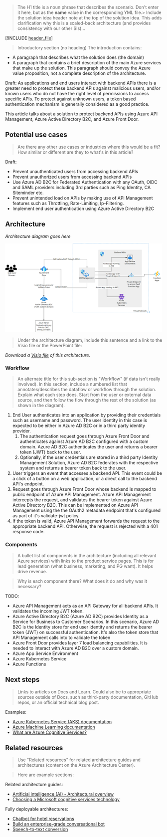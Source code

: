 > The H1 title is a noun phrase that describes the scenario. Don't enter it here, but as the **name** value in the corresponding YML file.> 
> Include the solution idea header note at the top of the solution idea. This adds clarification why this is a scaled-back architecture (and provides consistency with our other SIs)...

[!INCLUDE [header_file](../../../includes/sol-idea-header.md)]

> Introductory section (no heading)
> The introduction contains:

- A paragraph that describes what the solution does (the domain)
- A paragraph that contains a brief description of the main Azure services that make up the solution. This paragraph should convey the Azure value proposition, not a complete description of the architecture.


Draft:
As applications and end users interact with backend APIs there is a greater need to protect these backend APIs against malicious users, and/or known users who do not have the right level of permissions to access specific APIs. To protect against unknown users, a token based authentication mechanism is generally considered as a good practice. 

This article talks about a solution to protect backend APIs using Azure API Management, Azure Active Directory B2C, and Azure Front Door.



## Potential use cases

> Are there any other use cases or industries where this would be a fit?
> How similar or different are they to what's in this article?

Draft:
- Prevent unauthenticated users from accessing backend APIs
- Prevent unauthorized users from accessing backend APIs
- Use Azure AD B2C for Federated Authentication with any OAuth, OIDC and SAML providers including 3rd parties such as Ping Identity, CA Siteminder etc.
- Prevent unintended load on APIs by making use of API Management features such as Throttling, Rate-Limiting, Ip-Filtering.
- Implement end user authentication using Azure Active Directory B2C

## Architecture

_Architecture diagram goes here_

![Architecture Diagram ](Protect-APIs-APIM-B2C-AFD.png)

> Under the architecture diagram, include this sentence and a link to the Visio file or the PowerPoint file: 

_Download a [Visio file](https://arch-center.azureedge.net/[filename].vsdx) of this architecture._

### Workflow

> An alternate title for this sub-section is "Workflow" (if data isn't really involved).
> In this section, include a numbered list that annotates/describes the dataflow or workflow through the solution. Explain what each step does. Start from the user or external data source, and then follow the flow through the rest of the solution (as shown in the diagram).


1. End User authenticates into an application by providing their credentials such as username and password. The user identity in this case is expected to be either in Azure AD B2C or in a third party identity provider.
    1. The authentication request goes through Azure Front Door and authenticates against Azure AD B2C configured with a custom domain. Azure AD B2C authenticates the user and returns a bearer token (JWT) back to the user.
    2. Optionally, if the user credentials are stored in a third party Identity Management Solution, Azure AD B2C federates with the respective system and returns a bearer token back to the user.
2. User triggers an event that accesses a backend API. This event could be a click of a button on a web application, or a direct call to the backend API's endpoint.
3. Request goes through Azure Front Door whose backend is mapped to public endpoint of Azure API Management. Azure API Management intercepts the request, and validates the bearer token against Azure Active Directory B2C. This can be implemented on Azure API Management using the the OAuth2 metadata endpoint that's configured as part of it's validate-jwt policy.
4. If the token is valid, Azure API Management forwards the request to the appropriate backend API. Otherwise, the request is rejected with a 401 response code.

### Components

> A bullet list of components in the architecture (including all relevant Azure services) with links to the product service pages. This is for lead generation (what business, marketing, and PG want). It helps drive revenue.

> Why is each component there?
> What does it do and why was it necessary?

TODO: 
* Azure API Management acts as an API Gateway for all backend APIs. It validates the incoming JWT token. 
* Azure Active Directory B2C (Azure AD B2C) provides Identity as a Service for Business to Customer Scenarios. In this scenario, Azure AD B2C is the Identity store for end user identity and returns the bearer token (JWT) on successful authentication. It's also the token store that API Management calls into to validate the token
* Azure Front Door provides layer 7 load balancing capabilities. It is needed to interact with Azure AD B2C over a custom domain.
* Azure App Service Environment 
* Azure Kubernetes Service
* Azure Functions

## Next steps

> Links to articles on Docs and Learn. Could also be to appropriate sources outside of Docs, such as third-party documentation, GitHub repos, or an official technical blog post.

Examples:
* [Azure Kubernetes Service (AKS) documentation](/azure/aks)
* [Azure Machine Learning documentation](/azure/machine-learning)
* [What are Azure Cognitive Services?](/azure/cognitive-services/what-are-cognitive-services)

## Related resources

> Use "Related resources" for related architecture guides and architectures (content on the Azure Architecture Center).

> Here are example sections:

Related architecture guides:

* [Artificial intelligence (AI) - Architectural overview](/azure/architecture/data-guide/big-data/ai-overview)
* [Choosing a Microsoft cognitive services technology](/azure/architecture/data-guide/technology-choices/cognitive-services)

Fully deployable architectures:

* [Chatbot for hotel reservations](/azure/architecture/example-scenario/ai/commerce-chatbot)
* [Build an enterprise-grade conversational bot](/azure/architecture/reference-architectures/ai/conversational-bot)
* [Speech-to-text conversion](/azure/architecture/reference-architectures/ai/speech-ai-ingestion)
